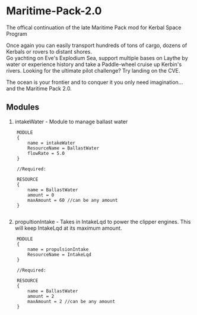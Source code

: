 # Maritime-Pack-2.0
The offical continuation of the late Maritime Pack mod for Kerbal Space Program

Once again you can easily transport hundreds of tons of cargo, dozens of Kerbals or rovers to distant shores.  
Go yachting on Eve's Explodium Sea, support multiple bases on Laythe by water or experience history and take a 
Paddle-wheel cruise up Kerbin's rivers.  Looking for the ultimate pilot challenge? Try landing on the CVE. 

The ocean is your frontier and to conquer it you only need imagination... and the Maritime Pack 2.0.

## Modules

1. intakeWater - Module to manage ballast water

```
	MODULE
	{
		name = intakeWater
		ResourceName = BallastWater
		flowRate = 5.0
	}
	
	//Required:
	
	RESOURCE
	{
		name = BallastWater
		amount = 0
		maxAmount = 60 //can be any amount
	}
	
```
2. propultionIntake - Takes in IntakeLqd to power the clipper engines.  This will keep IntakeLqd at its maximum amount.

```
	MODULE
	{
		name = propulsionIntake
		ResourceName = IntakeLqd
	}
	
	//Required:
	
	RESOURCE
	{
		name = BallastWater
		amount = 2
		maxAmount = 2 //can be any amount
	}
	
```
	
